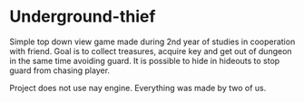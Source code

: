 # Underground-thief
Simple top down view game made during 2nd year of studies in cooperation with friend. Goal is to collect treasures, acquire key and get out of dungeon in the same time avoiding guard. It is possible to hide in hideouts to stop guard from chasing player.

Project does not use nay engine. Everything was made by two of us.
